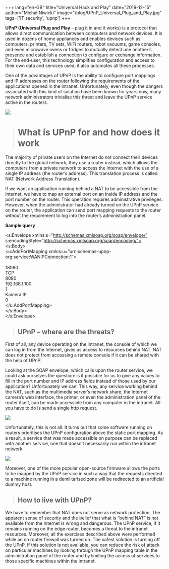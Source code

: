 +++
lang="en-GB"
title="Universal Hack and Play"
date="2019-12-15"
author="Michał Niwicki"
image="/blog/UPnP_Universal_Plug_and_Play.jpg"
tags=['IT security', 'upnp']
+++

**UPnP (Universal Plug and Play** – plug it in and it works) is a protocol that allows direct communication between computers and network devices. It is used in dozens of home appliances and enables devices such as computers, printers, TV sets, WiFi routers, robot vacuums, game consoles, and even microwave ovens or fridges to mutually detect one another’s presence and establish a connection to configure or exchange information. For the end-user, this technology simplifies configuration and access to their own data and services used; it also automates all these processes.

One of the advantages of UPnP is the ability to configure port mappings and IP addresses on the router following the requirements of the applications opened in the intranet. Unfortunately, even though the dangers associated with this kind of solution have been known for years now, many network administrators trivialise this threat and leave the UPnP service active in the routers.

![](/blog/UPnP_Universal_Plug_and_Play.jpg)

> What is UPnP for and how does it work
> =====================================

The majority of private users on the Internet do not connect their devices directly to the global network, they use a router instead, which allows the computers from a private network to access the Internet with the use of a single IP address (the router’s address). This translation process is called NAT (Network Address Translation).

If we want an application running behind a NAT to be accessible from the Internet, we have to map an external port on an inside IP address and the port number on the router. This operation requires administrative privileges. However, when the administrator had already turned on the UPnP service on the router, the application can send port mapping requests to the router without the requirement to log into the router’s administration panel.

**Sample query**

<?xml version=”1.0″?>  
<s:Envelope xmlns:s=”http://schemas.xmlsoap.org/soap/envelope/” s:encodingStyle=”http://schemas.xmlsoap.org/soap/encoding/”>  
<s:Body>  
<u:AddPortMapping xmlns:u=”urn:schemas-upnp-org:service:WANIPConnection:1″>  
<NewRemoteHost></NewRemoteHost>  
<NewExternalPort>18080</NewExternalPort>  
<NewProtocol>TCP</NewProtocol>  
<NewInternalPort>8080</NewInternalPort>  
<NewInternalClient>192.168.1.100</NewInternalClient>  
<NewEnabled>1</NewEnabled>  
<NewPortMappingDescription>Kamera IP</NewPortMappingDescription>  
<NewLeaseDuration>0</NewLeaseDuration>  
</u:AddPortMapping>  
</s:Body>  
</s:Envelope>

> UPnP – where are the threats?
> -----------------------------

First of all, any device operating on the intranet, the console of which we can log in from the Internet, gives us access to resources behind NAT. NAT does not protect from accessing a remote console if it can be shared with the help of UPnP.

Looking at the SOAP envelope, which calls upon the router service, we could ask ourselves the question: is it possible for us to give any values to fill in the port number and IP address fields instead of those used by our application? Unfortunately we can! This way, any service working behind the NAT, such as the multimedia server’s network share, the Internet camera’s web interface, the printer, or even the administration panel of the router itself, can be made accessible from any computer in the intranet. All you have to do is send a single http request.

![](/blog/UPnP_Universal_Plug_and_Play-2.jpg)

Unfortunately, this is not all. It turns out that some software running on routers prioritises the UPnP configuration above the static port mapping. As a result, a service that was made accessible on purpose can be replaced with another service, one that doesn’t necessarily run within the intranet network.

![](/blog/UPnP_Universal_Plug_and_Play_2.jpg)

Moreover, one of the more popular open-source firmware allows the ports to be mapped by the UPnP service in such a way that the requests directed to a machine running in a demilitarised zone will be redirected to an artificial dummy host.

> How to live with UPnP?
> ----------------------

We have to remember that NAT does not serve as network protection. The apparent sense of security and the belief that what is “behind NAT” is not available from the Internet is wrong and dangerous. The UPnP service, if it remains running on the edge router, becomes a threat to the intranet resources. Moreover, all the exercises described above were performed while an on router firewall was turned on. The safest solution is turning off the UPnP. If this solution is not available, you can reduce the risk of attack on particular machines by looking through the UPnP mapping table in the administration panel of the router and by limiting the access of services to those specific machines within the intranet.

